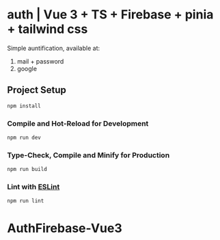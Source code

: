 # auth | Vue 3 + TS + Firebase + pinia + tailwind css

Simple auntification, available at:
1. mail + password
2. google

## Project Setup

```sh
npm install
```

### Compile and Hot-Reload for Development

```sh
npm run dev
```

### Type-Check, Compile and Minify for Production

```sh
npm run build
```

### Lint with [ESLint](https://eslint.org/)

```sh
npm run lint
```
# AuthFirebase-Vue3
